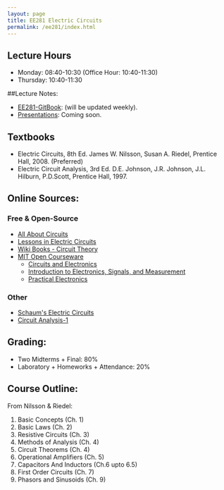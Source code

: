 ```yaml
---
layout: page
title: EE281 Electric Circuits
permalink: /ee281/index.html
---
```


## Lecture Hours
- Monday: 08:40-10:30 (Office Hour: 10:40-11:30)
- Thursday: 10:40-11:30

##Lecture Notes:
- [EE281-GitBook](http://ozank.gitbooks.io/ee281/): (will be updated weekly).
- [Presentations](): Coming soon.

## Textbooks
- Electric Circuits, 8th Ed. James W. Nilsson, Susan A. Riedel, Prentice Hall, 2008. (Preferred)
- Electric Circuit Analysis, 3rd Ed. D.E. Johnson, J.R. Johnson, J.L. Hilburn, P.D.Scott, Prentice Hall, 1997.

## Online Sources: 

### Free & Open-Source
- [All About Circuits](http://www.allaboutcircuits.com/vol_1/)
- [Lessons in Electric Circuits](http://www.faqs.org/docs/electric/)
- [Wiki Books - Circuit Theory](http://www.faqs.org/docs/electric/)
- [MIT Open Courseware](http://ocw.mit.edu/index.htm)
  - [Circuits and Electronics](http://ocw.mit.edu/courses/electrical-engineering-and-computer-science/6-002-circuits-and-electronics-spring-2007/index.htm)
  - [Introduction to Electronics, Signals, and Measurement](http://ocw.mit.edu/courses/electrical-engineering-and-computer-science/6-071j-introduction-to-electronics-signals-and-measurement-spring-2006/index.htm)
  - [Practical Electronics](http://ocw.mit.edu/courses/special-programs/sp-764-practical-electronics-fall-2004/)

### Other
- [Schaum's Electric Circuits](http://accessengineeringlibrary.com/browse/schaums-outline-of-electric-circuits-sixth-edition)
- [Circuit Analysis-1](http://www.ece.ubc.ca/~shahriar/eece251.html)

## Grading: 
- Two Midterms + Final: 80%
- Laboratory + Homeworks + Attendance: 20% 

## Course Outline:
From Nilsson & Riedel:

1. Basic Concepts (Ch. 1)
2. Basic Laws (Ch. 2)
3. Resistive Circuits (Ch. 3)
4. Methods of Analysis (Ch. 4)
5. Circuit Theorems (Ch. 4)
6. Operational Amplifiers (Ch. 5)
7. Capacitors And Inductors (Ch.6 upto 6.5)
8. First Order Circuits (Ch. 7)
9. Phasors and Sinusoids (Ch. 9)

